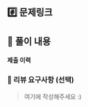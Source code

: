 ## #️⃣ 문제링크
<!-- url  첨부 -->

## 📝 풀이 내용

<!-- 접근 방식 및 코드 설명 (코드에 주석으로 자세히 달아놓아도 좋습니다!) -->

#### 제출 이력

<!-- 캡쳐한 이미지 -->


### 💬 리뷰 요구사항 (선택)
> 여기에 작성해주세요 :)

<!-- > 리뷰어가 특별히 봐주었으면 하는 부분이 있다면 작성해주세요
> ex) 이 부분을 더 최적화하고 싶은데 좋은 방법이 있을까요? -->